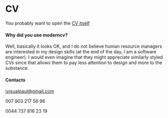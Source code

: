 # CV
You probably want to open the [CV itself](https://github.com/VisualPaul/CV/blob/master/cv.pdf)
#### Why did you use moderncv?
Well, basically it looks OK, and I do not believe human resource managers are interested in my design skills (at the end of the
day, I am a software engineer). I would even imagine that they might appreciate similarly styled CVs since that allows them 
to pay less attention to design and more to the substance.
#### Contacts
ivisualpaul@gmail.com

007 903 217 56 96

0044 737 816 23 19
